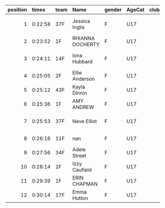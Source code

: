 |   position | times   | team   | Name             | gender   | AgeCat   |   clubnumber | Club name           | Website                               |   finishPosition |
|-----------:|:--------|:-------|:-----------------|:---------|:---------|-------------:|:--------------------|:--------------------------------------|-----------------:|
|          1 | 0:22:58 | 37F    | Jessica Inglis   | F        | U17      |           37 | Law & District AAC  | http://www.lawaac.co.uk/              |               13 |
|          2 | 0:23:52 | 1F     | RHIANNA DOCHERTY | F        | U17      |            1 | East Kilbride AC    | http://www.ekac.org.uk/               |               15 |
|          3 | 0:24:11 | 14F    | Iona Hubbard     | F        | U17      |           14 | Ayr Seaforth AC     | https://www.ayrseaforth.co.uk/        |               16 |
|          4 | 0:25:05 | 2F     | Ellie Anderson   | F        | U17      |            2 | Kilmarnock H&AC     | http://www.kilmarnockharriers.com/    |               17 |
|          5 | 0:25:12 | 43F    | Kayla Dinnin     | F        | U17      |           43 | Nithsdale AC        | nan                                   |               18 |
|          6 | 0:25:36 | 1F     | AMY ANDREW       | F        | U17      |            1 | East Kilbride AC    | http://www.ekac.org.uk/               |               19 |
|          7 | 0:25:53 | 37F    | Neve Elliot      | F        | U17      |           37 | Law & District AAC  | http://www.lawaac.co.uk/              |               20 |
|          8 | 0:26:16 | 11F    | nan              | F        | U17      |           11 | Airdrie Harriers    | http://airdrieharriers.org/           |               21 |
|          9 | 0:27:56 | 34F    | Adele Street     | F        | U17      |           34 | Kilbarchan AAC      | https://kilbarchanaac.org.uk/         |               22 |
|         10 | 0:28:14 | 2F     | Izzy Caufield    | F        | U17      |            2 | Kilmarnock H&AC     | http://www.kilmarnockharriers.com/    |               23 |
|         11 | 0:29:39 | 1F     | ERIN CHAPMAN     | F        | U17      |            1 | East Kilbride AC    | http://www.ekac.org.uk/               |               25 |
|         12 | 0:30:14 | 17F    | Emma Hutton      | F        | U17      |           17 | Calderglen Harriers | http://www.calderglenharriers.org.uk/ |               26 |